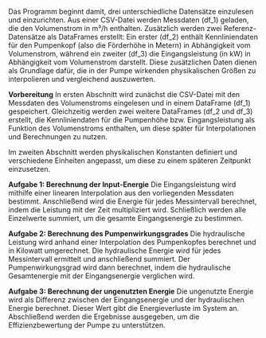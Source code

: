 Das Programm beginnt damit, drei unterschiedliche Datensätze einzulesen und einzurichten. Aus einer CSV-Datei werden Messdaten (df_1) geladen, die den Volumenstrom in m³/h enthalten. Zusätzlich werden zwei Referenz-Datensätze als DataFrames erstellt: Ein erster (df_2) enthält Kennliniendaten für den Pumpenkopf (also die Förderhöhe in Metern) in Abhängigkeit vom Volumenstrom, während ein zweiter (df_3) die Eingangsleistung (in kW) in Abhängigkeit vom Volumenstrom darstellt. Diese zusätzlichen Daten dienen als Grundlage dafür, die in der Pumpe wirkenden physikalischen Größen zu interpolieren und vergleichend auszuwerten.

**Vorbereitung**
In ersten Abschnitt wird zunächst die CSV-Datei mit den Messdaten des Volumenstroms eingelesen und in einem DataFrame (df_1) gespeichert. Gleichzeitig werden zwei weitere DataFrames (df_2 und df_3) erstellt, die Kennliniendaten für die Pumpenhöhe bzw. Eingangsleistung als Funktion des Volumenstroms enthalten, um diese später für Interpolationen und Berechnungen zu nutzen.

Im zweiten Abschnitt werden physikalischen Konstanten definiert und verschiedene Einheiten angepasst, um diese zu einem späteren Zeitpunkt einzusetzen.

**Aufgabe 1: Berechnung der Input-Energie** 
Die Eingangsleistung wird mithilfe einer linearen Interpolation aus den vorliegenden Messdaten bestimmt. Anschließend wird die Energie für jedes Messintervall berechnet, indem die Leistung mit der Zeit multipliziert wird. Schließlich werden alle Einzelwerte summiert, um die gesamte Eingangsenergie zu bestimmen.

**Aufgabe 2: Berechnung des Pumpenwirkungsgrades** 
Die hydraulische Leistung wird anhand einer Interpolation des Pumpenkopfes berechnet und in Kilowatt umgerechnet. Die hydraulische Energie wird für jedes Messintervall ermittelt und anschließend summiert. Der Pumpenwirkungsgrad wird dann berechnet, indem die hydraulische Gesamtenergie mit der Eingangsenergie verglichen wird.

**Aufgabe 3: Berechnung der ungenutzten Energie** 
Die ungenutzte Energie wird als Differenz zwischen der Eingangsenergie und der hydraulischen Energie berechnet. Dieser Wert gibt die Energieverluste im System an. Abschließend werden die Ergebnisse ausgegeben, um die Effizienzbewertung der Pumpe zu unterstützen.

